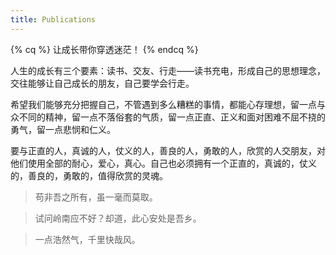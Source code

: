 ```yaml
---
title: Publications
---
```

{% cq %} 让成长带你穿透迷茫！ {% endcq %}

人生的成长有三个要素：读书、交友、行走——读书充电，形成自己的思想理念，交往能够让自己成长的朋友，自己要学会行走。

希望我们能够充分把握自己，不管遇到多么糟糕的事情，都能心存理想，留一点与众不同的精神，留一点不落俗套的气质，留一点正直、正义和面对困难不屈不挠的勇气，留一点悲悯和仁义。

要与正直的人，真诚的人，仗义的人，善良的人，勇敢的人，欣赏的人交朋友，对他们使用全部的耐心，爱心，真心。自己也必须拥有一个正直的，真诚的，仗义的，善良的，勇敢的，值得欣赏的灵魂。


> 苟非吾之所有，虽一毫而莫取。

> 试问岭南应不好？却道，此心安处是吾乡。

> 一点浩然气，千里快哉风。

